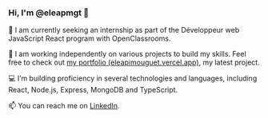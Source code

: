 ### Hi, I'm @eleapmgt 👋

💼 I am currently seeking an internship as part of the Développeur web JavaScript React program with OpenClassrooms.

🌱 I am working independently on various projects to build my skills. Feel free to check out [my portfolio (eleapimouguet.vercel.app)](https://eleapimouguet.vercel.app/), my latest project.

💻​ I’m building proficiency in several technologies and languages, including React, Node.js, Express, MongoDB and TypeScript.

📫 You can reach me on [LinkedIn](https://www.linkedin.com/in/elea-pimouguet/).
